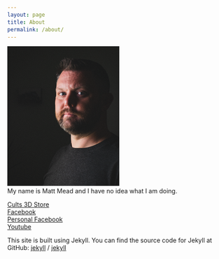 ```yaml
---
layout: page
title: About
permalink: /about/
---
```

![avatar](/assets/images/avatar.png)  
My name is Matt Mead and I have no idea what I am doing.

[Cults 3D Store](https://cults3d.com/en/users/The_Meadery/3d-models)  
[Facebook](https://www.facebook.com/profile.php?id=61559625423446)  
[Personal Facebook](https://www.facebook.com/phorensic)  
[Youtube](https://www.youtube.com/@mjodr)

This site is built using Jekyll. You can find the source code for Jekyll at GitHub:
[jekyll][jekyll-organization] /
[jekyll](https://github.com/jekyll/jekyll)

[jekyll-organization]: https://github.com/jekyll
